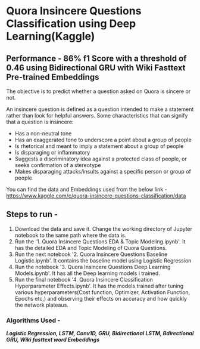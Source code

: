 # Quora Insincere Questions Classification using Deep Learning(Kaggle)

## Performance - 86% f1 Score with a threshold of 0.46 using Bidirectional GRU with Wiki Fasttext Pre-trained Embeddings

The objective is to predict whether a question asked on Quora is sincere or not.

An insincere question is defined as a question intended to make a statement rather than look for helpful answers. Some characteristics that can signify that a question is insincere:

- Has a non-neutral tone
- Has an exaggerated tone to underscore a point about a group of people
- Is rhetorical and meant to imply a statement about a group of people
- Is disparaging or inflammatory
- Suggests a discriminatory idea against a protected class of people, or seeks confirmation of a stereotype
- Makes disparaging attacks/insults against a specific person or group of people


You can find the data and Embeddings used from the below link - 
https://www.kaggle.com/c/quora-insincere-questions-classification/data


## Steps to run - 

1. Download the data and save it. Change the working directory of Jupyter notebook to the same path where the data is. 
2. Run the '1. Quora Insincere Questions EDA & Topic Modeling.ipynb'. It has the detailed EDA and Topic Modeling of Quora Questions. 
3. Run the next notebook '2. Quora Insincere Questions Baseline Logistic.ipynb'. It contains the baseline model using Logistic Regression
4. Run the notebook '3. Quora Insincere Questions Deep Learning Models.ipynb'. It has all the Deep learning models i trained. 
5. Run the final notebook '4. Quora Insincere Classification Hyperparameter Effects.ipynb'. It has the models trained after tuning various hyperparameters(Cost function, Optimizer, Activation Function, Epochs etc,) and observing their effects on accuracy and how quickly the network plateaus. 


### Algorithms Used - 
***Logistic Regression, LSTM, Conv1D, GRU, Bidirectional LSTM, Bdirectional GRU, Wiki fasttext word Embeddings***


